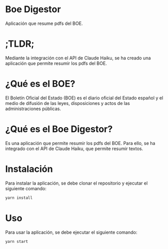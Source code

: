 # Boe Digestor

Aplicación que resume pdfs del BOE.

# ;TLDR;

Mediante la integración con el API de Claude Haiku, se ha creado una aplicación que permite resumir los pdfs del BOE.

# ¿Qué es el BOE?

El Boletín Oficial del Estado (BOE) es el diario oficial del Estado español y el medio de difusión de las leyes, disposiciones y actos de las administraciones públicas.

# ¿Qué es el Boe Digestor?

Es una aplicación que permite resumir los pdfs del BOE. Para ello, se ha integrado con el API de Claude Haiku, que permite resumir textos.

# Instalación

Para instalar la aplicación, se debe clonar el repositorio y ejecutar el siguiente comando:

```bash
yarn install
```

# Uso

Para usar la aplicación, se debe ejecutar el siguiente comando:

```bash
yarn start
```
